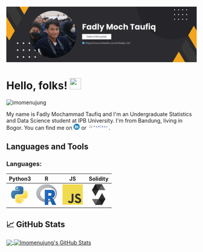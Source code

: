 <!-- More info, tips and tricks for making GitHub Profile README can be found in my article at https://towardsdatascience.com/build-a-stunning-readme-for-your-github-profile-9b80434fe5d7 -->

![Header](https://raw.githubusercontent.com/imomenujung/imomenujung/master/readme_header_fadly.png "Header")

# Hello, folks! <img src="https://raw.githubusercontent.com/MartinHeinz/MartinHeinz/master/wave.gif" width="30px" height="30px" />

<p align="left"> <img src="https://komarev.com/ghpvc/?username=imomenujung&label=Profile%20views&color=0e75b6&style=flat" alt="imomenujung" /> </p>

My name is Fadly Mochammad Taufiq and I'm an Undergraduate Statistics and Data Science student at IPB University. I'm from Bandung, living in Bogor. You can find me on [![LinkedIn][2.2]][2] or [![Tableu][3.2]][3].

## Languages and Tools 
<div>

### Languages:
| Python3 | R | JS | Solidity |
|----------|----------|----------|-----|
|  <img src="https://github.com/devicons/devicon/blob/master/icons/python/python-original.svg" title="Python"  alt="Python" width="55" height="55"/> |  <img src="https://github.com/imomenujung/imomenujung/blob/main/Logo/R_logo.png" title="R"  alt="R" width="55" height="55"/> |  <img src="https://github.com/devicons/devicon/blob/master/icons/javascript/javascript-original.svg" title="JavaScript" alt="JavaScript" width="55" height="55"/> |  <img src="https://github.com/devicons/devicon/blob/master/icons/solidity/solidity-original.svg" title="Solidity" alt="Solidity" width="55" height="55"/>|

## &#x1f4c8; GitHub Stats

<a href="https://github.com/imomenujung/imomenujung">
  <img align="center" src="https://github-readme-stats.vercel.app/api/top-langs/?username=imomenujung&hide=java,html,tex&title_color=ffffff&text_color=c9cacc&icon_color=2bbc8a&bg_color=1d1f21&langs_count=3" />
</a>
<a href="https://github.com/imomenujung/imomenujung">
  <img align="center" src="https://github-readme-stats.vercel.app/api?username=imomenujung&show_icons=true&line_height=27&count_private=true&title_color=ffffff&text_color=c9cacc&icon_color=2bbc8a&bg_color=1d1f21" alt="Imomenujung's GitHub Stats" />
</a>


<!-- links to social media icons -->

<!-- icons with padding -->

[1.1]: http://i.imgur.com/tXSoThF.png (twitter icon with padding)
[2.1]: http://i.imgur.com/0o48UoR.png (github icon with padding)

<!-- icons without padding -->

[1.2]: http://i.imgur.com/wWzX9uB.png (twitter icon without padding)
[2.2]: https://raw.githubusercontent.com/imomenujung/imomenujung/master/circle-linkedin-512-(1).png (LinkedIn icon without padding)
[3.2]: https://raw.githubusercontent.com/imomenujung/imomenujung/master/Tableu.png (Tableu icon without padding)


<!-- links to your social media accounts -->

[1]: https://github.com/imomenujung
[2]: https://www.linkedin.com/in/fadly-mt/
[3]: https://public.tableau.com/app/profile/fadly.mochammad.taufiq/


<!-- Resources -->
<!-- Icons: https://simpleicons.org/ -->
<!-- GitHub Stats: https://github.com/anuraghazra/github-readme-stats -->
<!-- Emojis: https://emojipedia.org/emoji/ -->
<!-- HTML Emojis: https://www.fileformat.info/index.htm -->
<!-- Shields: https://shields.io/ -->
<!-- Awesome GitHub Profile README: https://github.com/abhisheknaiidu/awesome-github-profile-readme -->
